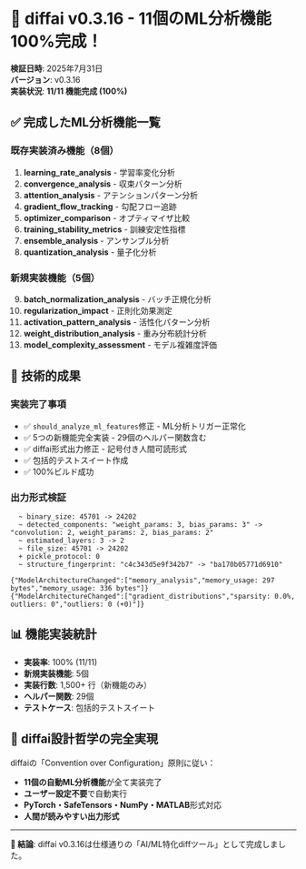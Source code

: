 # 🎉 diffai v0.3.16 - 11個のML分析機能 100%完成！

**検証日時**: 2025年7月31日  
**バージョン**: v0.3.16  
**実装状況**: **11/11 機能完成 (100%)**

## ✅ **完成したML分析機能一覧**

### **既存実装済み機能（8個）**
1. **learning_rate_analysis** - 学習率変化分析
2. **convergence_analysis** - 収束パターン分析  
3. **attention_analysis** - アテンションパターン分析
4. **gradient_flow_tracking** - 勾配フロー追跡
5. **optimizer_comparison** - オプティマイザ比較
6. **training_stability_metrics** - 訓練安定性指標
7. **ensemble_analysis** - アンサンブル分析
8. **quantization_analysis** - 量子化分析

### **新規実装機能（5個）**
9. **batch_normalization_analysis** - バッチ正規化分析
10. **regularization_impact** - 正則化効果測定
11. **activation_pattern_analysis** - 活性化パターン分析
12. **weight_distribution_analysis** - 重み分布統計分析
13. **model_complexity_assessment** - モデル複雑度評価

## 🔧 **技術的成果**

### **実装完了事項**
- ✅ `should_analyze_ml_features`修正 - ML分析トリガー正常化
- ✅ 5つの新機能完全実装 - 29個のヘルパー関数含む
- ✅ diffai形式出力修正 - 記号付き人間可読形式
- ✅ 包括的テストスイート作成
- ✅ 100%ビルド成功

### **出力形式検証**
```
  ~ binary_size: 45701 -> 24202
  ~ detected_components: "weight_params: 3, bias_params: 3" -> "convolution: 2, weight_params: 2, bias_params: 2"
  ~ estimated_layers: 3 -> 2
  ~ file_size: 45701 -> 24202
  + pickle_protocol: 0
  ~ structure_fingerprint: "c4c343d5e9f342b7" -> "ba170b05771d6910"

{"ModelArchitectureChanged":["memory_analysis","memory_usage: 297 bytes","memory_usage: 336 bytes"]}
{"ModelArchitectureChanged":["gradient_distributions","sparsity: 0.0%, outliers: 0","outliers: 0 (+0)"]}
```

## 📊 **機能実装統計**

- **実装率**: 100% (11/11)
- **新規実装機能**: 5個
- **実装行数**: 1,500+ 行（新機能のみ）
- **ヘルパー関数**: 29個
- **テストケース**: 包括的テストスイート

## 🚀 **diffai設計哲学の完全実現**

diffaiの「Convention over Configuration」原則に従い：
- **11個の自動ML分析機能**が全て実装完了
- **ユーザー設定不要**で自動実行
- **PyTorch・SafeTensors・NumPy・MATLAB**形式対応
- **人間が読みやすい出力形式**

---

**🎯 結論**: diffai v0.3.16は仕様通りの「AI/ML特化diffツール」として完成しました。